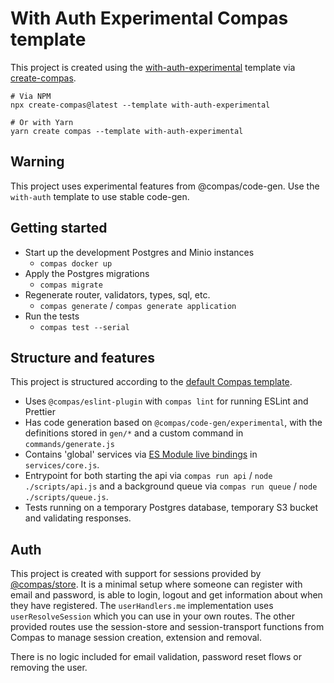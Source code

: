 # With Auth Experimental Compas template

This project is created using the
[with-auth-experimental](https://github.com/compasjs/compas/tree/main/examples/with-auth-experimental)
template via [create-compas](https://www.npmjs.com/package/create-compas).

```shell
# Via NPM
npx create-compas@latest --template with-auth-experimental

# Or with Yarn
yarn create compas --template with-auth-experimental
```

## Warning

This project uses experimental features from @compas/code-gen. Use the
`with-auth` template to use stable code-gen.

## Getting started

- Start up the development Postgres and Minio instances
  - `compas docker up`
- Apply the Postgres migrations
  - `compas migrate`
- Regenerate router, validators, types, sql, etc.
  - `compas generate` / `compas generate application`
- Run the tests
  - `compas test --serial`

## Structure and features

This project is structured according to the
[default Compas template](https://github.com/compasjs/compas/tree/main/examples/default).

- Uses `@compas/eslint-plugin` with `compas lint` for running ESLint and
  Prettier
- Has code generation based on `@compas/code-gen/experimental`, with the
  definitions stored in `gen/*` and a custom command in `commands/generate.js`
- Contains 'global' services via
  [ES Module live bindings](https://stackoverflow.com/a/57552682) in
  `services/core.js`.
- Entrypoint for both starting the api via `compas run api` /
  `node ./scripts/api.js` and a background queue via `compas run queue` /
  `node ./scripts/queue.js`.
- Tests running on a temporary Postgres database, temporary S3 bucket and
  validating responses.

## Auth

This project is created with support for sessions provided by
[@compas/store](https://compasjs.com/features/session-handling.html). It is a
minimal setup where someone can register with email and password, is able to
login, logout and get information about when they have registered. The
`userHandlers.me` implementation uses `userResolveSession` which you can use in
your own routes. The other provided routes use the session-store and
session-transport functions from Compas to manage session creation, extension
and removal.

There is no logic included for email validation, password reset flows or
removing the user.
